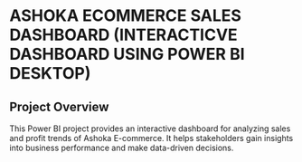 # ASHOKA ECOMMERCE SALES DASHBOARD (INTERACTICVE DASHBOARD USING POWER BI DESKTOP)

## Project Overview

This Power BI project provides an interactive dashboard for analyzing sales and profit trends of Ashoka E-commerce. It helps stakeholders gain insights into business performance and make data-driven decisions.
